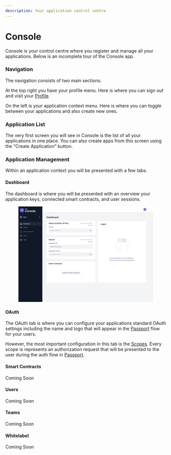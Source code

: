 ```yaml
---
description: Your application control centre
---
```


# Console

Console is your control centre where you register and manage all your applications.  Below is an incomplete tour of the Console app.

### Navigation

The navigation consists of two main sections.

At the top right you have your profile menu. Here is where you can sign out and visit your [Profile](my-profile.md).

On the left is your application context menu. Here is where you can toggle between your applications and also create new ones.

### Application List

The very first screen you will see in Console is the list of all your applications in one place. You can also create apps from this screen using the "Create Application" button.

### Application Management

Within an application context you will be presented with a few tabs.

#### Dashboard

The dashboard is where you will be presented with an overview your application keys, connected smart contracts, and user sessions.&#x20;

<figure><img src="../.gitbook/assets/Application Detail - Dashboard (1).png" alt=""><figcaption></figcaption></figure>

#### OAuth

The OAuth tab is where you can configure your applications standard OAuth settings including the name and logo that will appear in the [Passport](passport.md) flow for your users.

However, the most important configuration in this tab is the [Scopes](../reference/scopes.md). Every scope is represents an authorization request that will be presented to the user during the auth flow in [Passport](passport.md).

#### Smart Contracts

Coming Soon

#### Users

Coming Soon

#### Teams

Coming Soon

#### Whitelabel

Coming Soon
